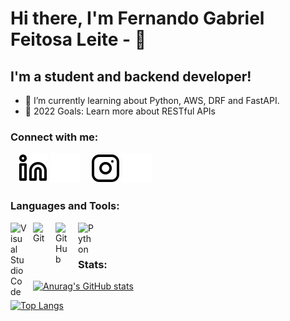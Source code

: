 # Hi there, I'm Fernando Gabriel Feitosa Leite - 👋 

## I'm a student and backend developer!

- 🌱 I’m currently learning about Python, AWS, DRF and FastAPI. 
- 🥅 2022 Goals: Learn more about RESTful APIs

### Connect with me:

&nbsp;&nbsp;
[![website](https://raw.githubusercontent.com/codeSTACKr/codeSTACKr/master/img/linkedin-light.svg)](https://www.linkedin.com/in/fernando-leite-54a697211/#gh-light-mode-only)
[![website](https://raw.githubusercontent.com/codeSTACKr/codeSTACKr/master/img/linkedin-dark.svg)](https://www.linkedin.com/in/fernando-leite-54a697211/#gh-dark-mode-only)
&nbsp;&nbsp;
[![website](https://raw.githubusercontent.com/codeSTACKr/codeSTACKr/master/img/instagram-light.svg)](https://instagram.com/fernandogfleite#gh-light-mode-only)
[![website](https://raw.githubusercontent.com/codeSTACKr/codeSTACKr/master/img/instagram-dark.svg)](https://instagram.com/fernandogfleite#gh-dark-mode-only)

### Languages and Tools:

<img align="left" alt="Visual Studio Code" width="26px" src="https://cdn.jsdelivr.net/gh/devicons/devicon/icons/vscode/vscode-original.svg" style="padding-right:10px;" />
<img align="left" alt="Git" width="26px" src="https://cdn.jsdelivr.net/gh/devicons/devicon/icons/git/git-original.svg" style="padding-right:10px;" />
<img align="left" alt="GitHub" width="26px" src="https://user-images.githubusercontent.com/3369400/139447912-e0f43f33-6d9f-45f8-be46-2df5bbc91289.png" style="padding-right:10px;" />
<img align="left" alt="Python" width="26px" src="https://upload.wikimedia.org/wikipedia/commons/c/c3/Python-logo-notext.svg" style="padding-right:10px;" />

<br/>
<br/>

### Stats:

[![Anurag's GitHub stats](https://github-readme-stats.vercel.app/api?username=fernandogfleite&count_private=true&show_icons=true&theme=dark)](https://github.com/anuraghazra/github-readme-stats)

[![Top Langs](https://github-readme-stats.vercel.app/api/top-langs/?username=fernandogfleite&layout=compact)](https://github.com/anuraghazra/github-readme-stats)

